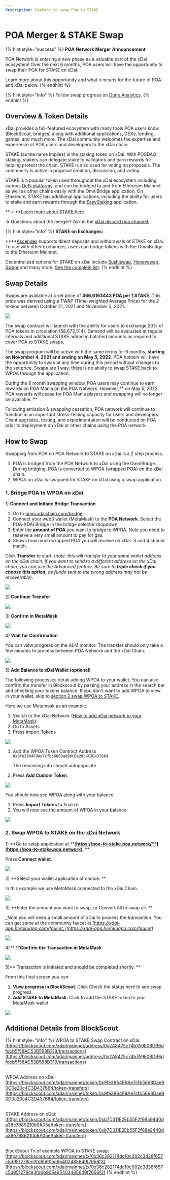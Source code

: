 ```yaml
---
description: Feature to swap POA to STAKE
---
```


# POA Merger & STAKE Swap

{% hint style="success" %}
**POA Network Merger Announcement**

POA Network is entering a new phase as a valuable part of the xDai ecosystem! Over the next 6 months, POA users will have the opportunity to swap their POA for STAKE on xDai. &#x20;

Learn more about this opportunity and what it means for the future of POA and xDai below.
{% endhint %}

{% hint style="info" %}
Follow swap progress on [Dune Analytics](https://dune.xyz/maxaleks/POA-STAKE-merge).
{% endhint %}

## Overview & Token Details

xDai provides a full-featured ecosystem with many tools POA users know (BlockScout, bridges) along with additional applications, DEXs, lending, games, and much more. The xDai community welcomes the expertise and experience of POA users and developers to the xDai chain.&#x20;

STAKE (as the name implies) is the staking token on xDai. With POSDAO staking, stakers can delegate stake to validators and earn rewards for helping protect the chain. STAKE is also used for voting on proposals. The community is active in proposal creation, discussion, and voting.&#x20;

STAKE is a popular token used throughout the xDai ecosystem including various [DeFi platforms](https://www.xdaichain.com/about-xdai/project-spotlights#defi), and can be bridged to and from Ethereum Mainnet as well as other chains easily with the OmniBridge application. On Ethereum, STAKE has additional applications, including the ability for users to stake and earn rewards through the [EasyStaking](https://easy-staking.xdaichain.com) application.

**-> **[Learn more about STAKE here](https://www.xdaichain.com/for-stakers/stake-token).

**->** Questions about the merger? Ask in the [xDai discord poa channel.](https://discord.gg/mPJ9zkq)

{% hint style="info" %}
**STAKE on Exchanges:**

****[Ascendex](https://ascendex.com/en/global-digital-asset-platform) supports direct deposits and withdrawals of STAKE on xDai. To use with other exchanges, users can bridge tokens with the OmniBridge to the Ethereum Mainnet. &#x20;

Decentralized options for STAKE on xDai include [Sushiswap](https://sushi.com), [Honeyswap](https://honeyswap.org), [Swapr](https://swapr.eth.link/#/pools?chainId=1) and many more. [See the complete list](https://www.xdaichain.com/about-xdai/project-spotlights#defi).
{% endhint %}

## Swap Details

Swaps are available at a set price of **466.6163443 POA per 1 STAKE**. This price was derived using a TWAP (Time-weighted Average Price) for the 2 tokens between October 21, 2021 and November 3, 2021.&#x20;

![](../../.gitbook/assets/stake-poa.png)

The swap contract will launch with the ability for users to exchange 20% of POA tokens in circulation (58,672,514). Demand will be evaluated at regular intervals and additional STAKE added in batched amounts as required to cover POA to STAKE swaps.&#x20;

The swap program will be active with the same terms for 6 months, **starting on November 4, 2021 and ending on May 5, 2022**. POA holders will have the opportunity to swap at any time during this period without changes to the set price. Swaps are 1 way, there is no ability to swap STAKE back to WPOA through the application.&#x20;

During the 6 month swapping window, POA users may continue to earn rewards on POA Mania on the POA Network. However,** on May 5, 2022, POA rewards will cease for POA Mania players and swapping will no longer be available. **

Following emission & swapping cessation, POA network will continue to function in an important stress-testing capacity for users and developers. Client upgrades, testing, and experimentation will be conducted on POA prior to deployment on xDai or other chains using the POA network.

## How to Swap

Swapping from POA on POA Network to STAKE on xDai is a 2 step process.&#x20;

1. POA is bridged from the POA Network to xDai using the OmniBridge. During bridging, POA is converted to WPOA (wrapped POA) on the xDai chain.
2. WPOA on xDai is swapped for STAKE on xDai using a swap application.

### 1. Bridge POA to WPOA on xDai

1\) **Connect and Initiate Bridge Transaction**

1. Go to [omni.xdaichain.com/bridge](http://omni.xdaichain.com/bridge)
2. Connect your web3 wallet (MetaMask) to the **POA Network**. Select the POA-XDAI Bridge in the bridge selector dropdown.
3. Enter the **amount of POA** you want to bridge to WPOA. Note you need to reserve a very small amount to pay for gas.
4. Shows how much wrapped POA you will receive on xDai. 3 and 4 should match.

Click **Transfer** to start. (_note: this will transfer to your same wallet address on the xDai chain. If you want to send to a different address on the xDai chain, you can use the Advanced feature. Be sure to **triple check if you choose this option**, as funds sent to the wrong address may not be recoverable_).

![](../../.gitbook/assets/poa-1.png)

2\) **Continue Transfer**

![](../../.gitbook/assets/wpoa-2.png)

3\) **Confirm in MetaMask**

![](../../.gitbook/assets/wpoa-3.png)

4\) **Wait for Confirmation**

You can view progress on the ALM monitor. The transfer should only take a few minutes to process between POA Network and the xDai Chain.

![](../../.gitbook/assets/wpoa-4.png)

5\) **Add Balance to xDai Wallet (optional)**

The following processes detail adding WPOA to your wallet. You can also confirm the transfer in Blockscout by pasting your address in the search bar and checking your tokens balance.  If you don't want to add WPOA to view in your wallet, skip to [section 2 swap WPOA to STAKE](poa-merger-and-stake-swap.md#1.-bridge-poa-to-wpoa-on-xdai-1).

Here we use Metamask as an example.

1. Switch to the xDai Network ([How to add xDai network to your MetaMask](https://www.xdaichain.com/for-users/wallets/metamask/metamask-setup))
2. Go to Assets
3. Press Import Tokens

![](<../../.gitbook/assets/MM 1-3.png>)

1.  Add the WPOA Token Contract Address `0x9fe3864F9Ae7cfb5668Dae90C0e20c4C3D437664`

    The remaining info should autopopulate.&#x20;
2. Press **Add Custom Token**.

&#x20;![](../../.gitbook/assets/import-2.png)

You should now see WPOA along with your balance.&#x20;

1. Press **Import Tokens** to finalize&#x20;
2. You will now see the amount of WPOA in your balance

![](../../.gitbook/assets/import-3.png)

### 2. Swap WPOA to STAKE on the xDai Network

1\) **Go to swap application at **[**https://poa-to-stake.poa.network/**](https://poa-to-stake.poa.network)**. **

Press **Connect wallet**.

![](../../.gitbook/assets/swap-1.png)

2\) **Select your wallet application of choice. **

In this example we use MetaMask connected to the xDai Chain.

![](../../.gitbook/assets/swap-2.png)

3\) **Enter the amount you want to swap, or Convert All to swap all. **

_Note you will need a small amount of xDai to process the transaction. You can get some at the community faucet at _[_https://xdai-app.herokuapp.com/faucet_](https://xdai-app.herokuapp.com/faucet)__

![](../../.gitbook/assets/swap-3.png)

4\)_** **_**Confirm the Transaction in MetaMask**

![](../../.gitbook/assets/swap-4.png)

5\)** Transaction is initiated and should be completed shortly. **

From this final screen you can:

1. **View progress in BlockScout**: Click Check the status here to see swap progress.
2. **Add STAKE to MetaMask**: Click to add the STAKE token to your MetaMask wallet.

![](../../.gitbook/assets/swap-5.png)

## Additional Details from BlockScout

{% hint style="info" %}
WPOA to STAKE Swap Contract on xDai: [https://blockscout.com/xdai/mainnet/address/0x2A8475c74b7A9E08DB6dfdcb5f58AC53B598B319/transactions](https://blockscout.com/xdai/mainnet/address/0x2A8475c74b7A9E08DB6dfdcb5f58AC53B598B319/transactions)

\
WPOA Address on xDai: [https://blockscout.com/xdai/mainnet/token/0x9fe3864F9Ae7cfb5668Dae90C0e20c4C3D437664/token-transfers](https://blockscout.com/xdai/mainnet/token/0x9fe3864F9Ae7cfb5668Dae90C0e20c4C3D437664/token-transfers)

\
STAKE Address on xDai: [https://blockscout.com/xdai/mainnet/token/0xb7D311E2Eb55F2f68a9440da38e7989210b9A05e/token-transfers](https://blockscout.com/xdai/mainnet/token/0xb7D311E2Eb55F2f68a9440da38e7989210b9A05e/token-transfers)

\
BlockScout Tx of example WPOA to STAKE swap: [https://blockscout.com/xdai/mainnet/tx/0x36c282174dc10c002c3d38f657c5d951279ce3fd6b905e95402485649f7656f3](https://blockscout.com/xdai/mainnet/tx/0x36c282174dc10c002c3d38f657c5d951279ce3fd6b905e95402485649f7656f3)
{% endhint %}


